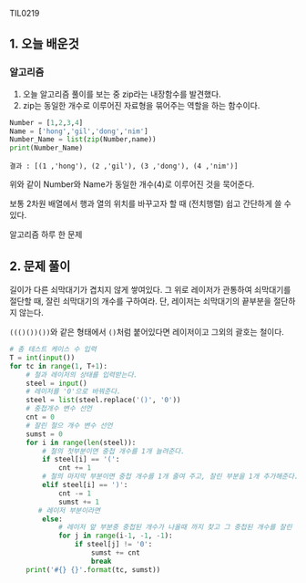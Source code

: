 TIL0219

## 1. 오늘 배운것

### 알고리즘

1. 오늘 알고리즘 풀이를 보는 중 zip라는 내장함수를 발견했다.
2. zip는 동일한 개수로 이루어진 자료형을 묶어주는 역할을 하는 함수이다.

``````python
Number = [1,2,3,4]
Name = ['hong','gil','dong','nim']
Number_Name = list(zip(Number,name))
print(Number_Name)
``````

``````
결과 : [(1 ,'hong'), (2 ,'gil'), (3 ,'dong'), (4 ,'nim')]
``````

위와 같이 Number와 Name가 동일한 개수(4)로 이루어진 것을 묵어준다.

보통 2차원 배열에서 행과 열의 위치를 바꾸고자 할 때 (전치행렬) 쉽고 간단하게 쓸 수 있다.



알고리즘 하루 한 문제

## 2. 문제 풀이

길이가 다른 쇠막대기가 겹치지 않게 쌓여있다. 그 위로 레이저가 관통하여 쇠막대기를 절단할 때, 잘린 쇠막대기의 개수를 구하여라. 단, 레이저는 쇠막대기의 끝부분을 절단하지 않는다.

`((()())())`와 같은 형태에서 `()`처럼 붙어있다면 레이저이고 그외의 괄호는 철이다.

``````python
# 총 테스트 케이스 수 입력
T = int(input())
for tc in range(1, T+1):
    # 철과 레이저의 상태를 입력받는다.
    steel = input()
    # 레이저를 '0'으로 바꿔준다.
    steel = list(steel.replace('()', '0'))
    # 중첩개수 변수 선언
    cnt = 0
    # 잘린 철으 개수 변수 선언
    sumst = 0
    for i in range(len(steel)):
        # 철의 첫부분이면 중첩 개수를 1개 늘려준다.
        if steel[i] == '(':
            cnt += 1
        # 철의 마지막 부분이면 중첩 개수를 1개 줄여 주고, 잘린 부분을 1개 추가해준다.
        elif steel[i] == ')':
            cnt -= 1
            sumst += 1
       # 레이저 부분이라면
        else:
            # 레이저 앞 부분중 중첩된 개수가 나올때 까지 찾고 그 중첩된 개수를 잘린 부분으로 추가해준다.
            for j in range(i-1, -1, -1):
                if steel[j] != '0':
                    sumst += cnt
                    break
    print('#{} {}'.format(tc, sumst))
``````




